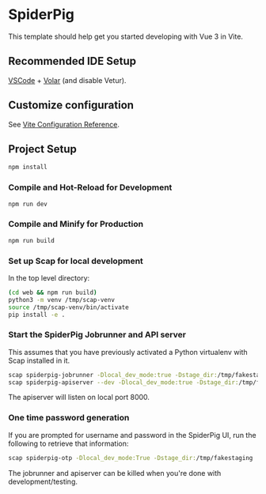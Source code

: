 # SpiderPig

This template should help get you started developing with Vue 3 in Vite.

## Recommended IDE Setup

[VSCode](https://code.visualstudio.com/) + [Volar](https://marketplace.visualstudio.com/items?itemName=Vue.volar) (and disable Vetur).

## Customize configuration

See [Vite Configuration Reference](https://vitejs.dev/config/).

## Project Setup

```sh
npm install
```

### Compile and Hot-Reload for Development

```sh
npm run dev
```

### Compile and Minify for Production

```sh
npm run build
```

### Set up Scap for local development

In the top level directory:

```sh
(cd web && npm run build)
python3 -m venv /tmp/scap-venv
source /tmp/scap-venv/bin/activate
pip install -e .
```

### Start the SpiderPig Jobrunner and API server

This assumes that you have previously activated a Python virtualenv
with Scap installed in it.

```sh
scap spiderpig-jobrunner -Dlocal_dev_mode:true -Dstage_dir:/tmp/fakestaging &
scap spiderpig-apiserver --dev -Dlocal_dev_mode:true -Dstage_dir:/tmp/fakestaging &
```
The apiserver will listen on local port 8000.

### One time password generation

If you are prompted for username and password in the SpiderPig UI, run the following to retrieve that information:
```sh
scap spiderpig-otp -Dlocal_dev_mode:True -Dstage_dir:/tmp/fakestaging
```

The jobrunner and apiserver can be killed when you're done with development/testing.
